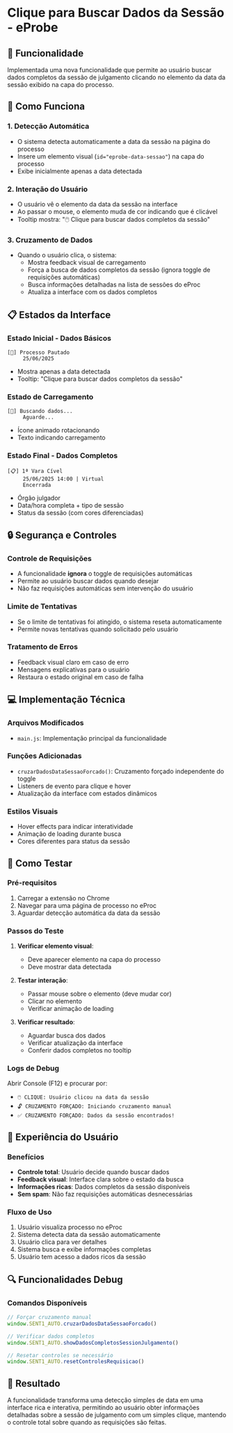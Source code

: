 # Clique para Buscar Dados da Sessão - eProbe

## 🎯 Funcionalidade

Implementada uma nova funcionalidade que permite ao usuário buscar dados completos da sessão de julgamento clicando no elemento da data da sessão exibido na capa do processo.

## 🔧 Como Funciona

### 1. **Detecção Automática**
- O sistema detecta automaticamente a data da sessão na página do processo
- Insere um elemento visual (`id="eprobe-data-sessao"`) na capa do processo
- Exibe inicialmente apenas a data detectada

### 2. **Interação do Usuário**
- O usuário vê o elemento da data da sessão na interface
- Ao passar o mouse, o elemento muda de cor indicando que é clicável
- Tooltip mostra: "🖱️ Clique para buscar dados completos da sessão"

### 3. **Cruzamento de Dados**
- Quando o usuário clica, o sistema:
  - Mostra feedback visual de carregamento
  - Força a busca de dados completos da sessão (ignora toggle de requisições automáticas)
  - Busca informações detalhadas na lista de sessões do eProc
  - Atualiza a interface com os dados completos

## 📋 Estados da Interface

### **Estado Inicial - Dados Básicos**
```
[📅] Processo Pautado
     25/06/2025
```
- Mostra apenas a data detectada
- Tooltip: "Clique para buscar dados completos da sessão"

### **Estado de Carregamento**
```
[🔄] Buscando dados...
     Aguarde...
```
- Ícone animado rotacionando
- Texto indicando carregamento

### **Estado Final - Dados Completos**
```
[📋] 1ª Vara Cível
     25/06/2025 14:00 | Virtual
     Encerrada
```
- Órgão julgador
- Data/hora completa + tipo de sessão
- Status da sessão (com cores diferenciadas)

## 🔒 Segurança e Controles

### **Controle de Requisições**
- A funcionalidade **ignora** o toggle de requisições automáticas
- Permite ao usuário buscar dados quando desejar
- Não faz requisições automáticas sem intervenção do usuário

### **Limite de Tentativas**
- Se o limite de tentativas foi atingido, o sistema reseta automaticamente
- Permite novas tentativas quando solicitado pelo usuário

### **Tratamento de Erros**
- Feedback visual claro em caso de erro
- Mensagens explicativas para o usuário
- Restaura o estado original em caso de falha

## 💻 Implementação Técnica

### **Arquivos Modificados**
- `main.js`: Implementação principal da funcionalidade

### **Funções Adicionadas**
- `cruzarDadosDataSessaoForcado()`: Cruzamento forçado independente do toggle
- Listeners de evento para clique e hover
- Atualização da interface com estados dinâmicos

### **Estilos Visuais**
- Hover effects para indicar interatividade
- Animação de loading durante busca
- Cores diferentes para status da sessão

## 🧪 Como Testar

### **Pré-requisitos**
1. Carregar a extensão no Chrome
2. Navegar para uma página de processo no eProc
3. Aguardar detecção automática da data da sessão

### **Passos do Teste**
1. **Verificar elemento visual**:
   - Deve aparecer elemento na capa do processo
   - Deve mostrar data detectada

2. **Testar interação**:
   - Passar mouse sobre o elemento (deve mudar cor)
   - Clicar no elemento
   - Verificar animação de loading

3. **Verificar resultado**:
   - Aguardar busca dos dados
   - Verificar atualização da interface
   - Conferir dados completos no tooltip

### **Logs de Debug**
Abrir Console (F12) e procurar por:
- `🖱️ CLIQUE: Usuário clicou na data da sessão`
- `🔓 CRUZAMENTO FORÇADO: Iniciando cruzamento manual`
- `✅ CRUZAMENTO FORÇADO: Dados da sessão encontrados!`

## 🎨 Experiência do Usuário

### **Benefícios**
- **Controle total**: Usuário decide quando buscar dados
- **Feedback visual**: Interface clara sobre o estado da busca
- **Informações ricas**: Dados completos da sessão disponíveis
- **Sem spam**: Não faz requisições automáticas desnecessárias

### **Fluxo de Uso**
1. Usuário visualiza processo no eProc
2. Sistema detecta data da sessão automaticamente
3. Usuário clica para ver detalhes
4. Sistema busca e exibe informações completas
5. Usuário tem acesso a dados ricos da sessão

## 🔍 Funcionalidades Debug

### **Comandos Disponíveis**
```javascript
// Forçar cruzamento manual
window.SENT1_AUTO.cruzarDadosDataSessaoForcado()

// Verificar dados completos
window.SENT1_AUTO.showDadosCompletosSessionJulgamento()

// Resetar controles se necessário
window.SENT1_AUTO.resetControlesRequisicao()
```

## 🚀 Resultado

A funcionalidade transforma uma detecção simples de data em uma interface rica e interativa, permitindo ao usuário obter informações detalhadas sobre a sessão de julgamento com um simples clique, mantendo o controle total sobre quando as requisições são feitas.
